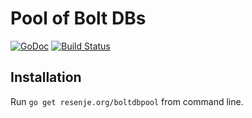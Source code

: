 # Pool of Bolt DBs

[![GoDoc](https://godoc.org/resenje.org/boltdbpool?status.svg)](https://godoc.org/resenje.org/boltdbpool)
[![Build Status](https://travis-ci.org/janos/boltdbpool.svg?branch=master)](https://travis-ci.org/janos/boltdbpool)

## Installation

Run `go get resenje.org/boltdbpool` from command line.
